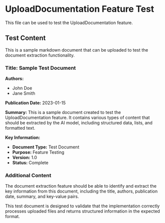 # UploadDocumentation Feature Test

This file can be used to test the UploadDocumentation feature.

## Test Content

This is a sample markdown document that can be uploaded to test the document extraction functionality.

### Title: Sample Test Document

**Authors:**
- John Doe
- Jane Smith

**Publication Date:** 2023-01-15

**Summary:**
This is a sample document created to test the UploadDocumentation feature. It contains various types of content that should be extracted by the AI model, including structured data, lists, and formatted text.

**Key Information:**
- **Document Type:** Test Document
- **Purpose:** Feature Testing
- **Version:** 1.0
- **Status:** Complete

### Additional Content

The document extraction feature should be able to identify and extract the key information from this document, including the title, authors, publication date, summary, and key-value pairs.

This test document is designed to validate that the implementation correctly processes uploaded files and returns structured information in the expected format.